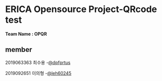 # ERICA Opensource Project-QRcode test
 __Team Name : OPQR__ 
## member 
2019063363 최수용 
 -[@dpfprtus](https://github.com/dpfprtus)
 
2019092651 이의형
 -[@leh60245](https://github.com/leh60245)
